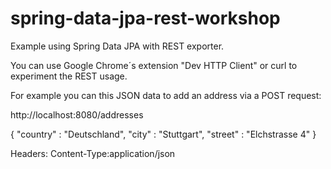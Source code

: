 spring-data-jpa-rest-workshop
========================

Example using Spring Data JPA with REST exporter.

You can use Google Chrome´s extension "Dev HTTP Client" or curl to experiment the REST usage.

For example you can this JSON data to add an address via a POST request:

http://localhost:8080/addresses

{
  "country" : "Deutschland",
  "city" : "Stuttgart",
  "street" : "Elchstrasse 4"
}

Headers: Content-Type:application/json